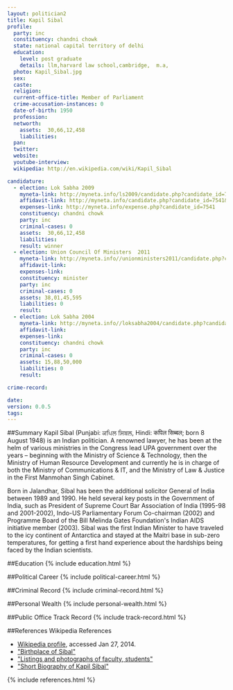 ```yaml
---
layout: politician2
title: Kapil Sibal
profile: 
  party: inc
  constituency: chandni chowk
  state: national capital territory of delhi
  education: 
    level: post graduate
    details: llm,harvard law school,cambridge,  m.a,
  photo: Kapil_Sibal.jpg
  sex: 
  caste: 
  religion: 
  current-office-title: Member of Parliament
  crime-accusation-instances: 0
  date-of-birth: 1950
  profession: 
  networth: 
    assets:  30,66,12,458
    liabilities: 
  pan: 
  twitter: 
  website: 
  youtube-interview: 
  wikipedia: http://en.wikipedia.com/wiki/Kapil_Sibal

candidature: 
  - election: Lok Sabha 2009
    myneta-link: http://myneta.info/ls2009/candidate.php?candidate_id=7541
    affidavit-link: http://myneta.info/candidate.php?candidate_id=7541&scan=original
    expenses-link: http://myneta.info/expense.php?candidate_id=7541
    constituency: chandni chowk 
    party: inc
    criminal-cases: 0
    assets:  30,66,12,458
    liabilities: 
    result: winner 
  - election: Union Council Of Ministers  2011
    myneta-link: http://myneta.info//unionministers2011/candidate.php?candidate_id=18
    affidavit-link: 
    expenses-link: 
    constituency: minister 
    party: inc
    criminal-cases: 0
    assets: 38,01,45,595
    liabilities: 0
    result:  
  - election: Lok Sabha 2004
    myneta-link: http://myneta.info//loksabha2004/candidate.php?candidate_id=2725
    affidavit-link: 
    expenses-link: 
    constituency: chandni chowk 
    party: inc
    criminal-cases: 0
    assets: 15,88,50,000
    liabilities: 0
    result:  

crime-record: 

date: 
version: 0.0.5
tags: 
---
```

##Summary
Kapil Sibal (Punjabi: ਕਪਿਲ ਸਿਬਲ, Hindi: कपिल सिब्बल; born 8 August 1948) is an Indian politician. A renowned lawyer, he has been at the helm of various ministries in the Congress lead UPA government over the years – beginning with the Ministry of Science & Technology, then the Ministry of Human Resource Development and currently he is in charge of both the Ministry of Communications & IT, and the Ministry of Law & Justice in the First Manmohan Singh Cabinet.

Born in Jalandhar, Sibal has been the additional solicitor General of India between 1989 and 1990. He held several key posts in the Government of India, such as President of Supreme Court Bar Association of India (1995-98 and 2001-2002), Indo-US Parliamentary Forum Co-chairman (2002) and Programme Board of the Bill Melinda Gates Foundation's Indian AIDS initiative member (2003). Sibal was the first Indian Minister to have traveled to the icy continent of Antarctica and stayed at the Maitri base in sub-zero temperatures, for getting a first hand experience about the hardships being faced by the Indian scientists.


##Education
{% include education.html %}


##Political Career
{% include political-career.html %}


##Criminal Record
{% include criminal-record.html %}


##Personal Wealth
{% include personal-wealth.html %}


##Public Office Track Record
{% include track-record.html %}


##References
Wikipedia References
- [Wikipedia profile]({{page.profile.wikipedia}}), accessed Jan 27, 2014.
- ["Birthplace of Sibal"][wiki1]
- ["Listings and photographs of faculty, students"][wiki2]
- ["Short Biography of Kapil Sibal"][wiki3]

[wiki1]: http://www.archive.india.gov.in/govt/loksabhampbiodata.php?mpcode=4077
[wiki2]: http://www.law.harvard.edu/library/special/research/biographical-research-guide.html
[wiki3]: http://www.preservearticles.com/2012012521459/short-biography-of-kapil-sibal.html


{% include references.html %}